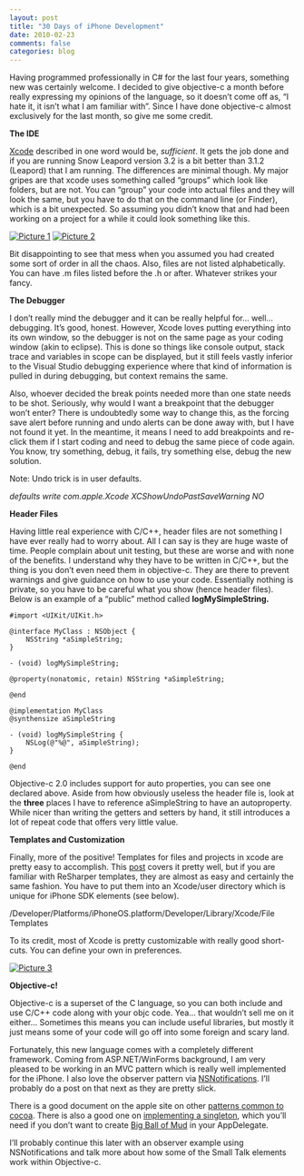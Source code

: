 ```yaml
---
layout: post
title: "30 Days of iPhone Development"
date: 2010-02-23
comments: false
categories: blog
---
```


Having programmed professionally in C# for the last four years, something new was certainly welcome. I decided to give objective-c a month before really expressing my opinions of the language, so it doesn’t come off as, “I hate it, it isn’t what I am familiar with”. Since I have done objective-c almost exclusively for the last month, so give me some credit.

**The IDE**

[Xcode](http://developer.apple.com/tools/xcode/) described in one word would be, _sufficient_. It gets the job done and if you are running Snow Leapord version 3.2 is a bit better than 3.1.2 (Leapord) that I am running. The differences are minimal though. My major gripes are that xcode uses something called “groups” which look like folders, but are not. You can “group” your code into actual files and they will look the same, but you have to do that on the command line (or Finder), which is a bit unexpected. So assuming you didn’t know that and had been working on a project for a while it could look something like this.

[![Picture 1](http://lh6.ggpht.com/_VrsVJGFhz4c/S4TCpqBDzoI/AAAAAAAABvY/5CFPqRvNMjE/Picture%201_thumb%5B10%5D.png?imgmax=800 "Picture 1")](http://lh6.ggpht.com/_VrsVJGFhz4c/S4TCpMJNpxI/AAAAAAAABvU/-qMlZuFl_-M/s1600-h/Picture%201%5B14%5D.png) [![Picture 2](http://lh4.ggpht.com/_VrsVJGFhz4c/S4TCtdda0wI/AAAAAAAABvg/J9c0y8Oca5A/Picture%202_thumb%5B6%5D.png?imgmax=800 "Picture 2")](http://lh4.ggpht.com/_VrsVJGFhz4c/S4TCrPo3vNI/AAAAAAAABvc/jUhicZg0iGM/s1600-h/Picture%202%5B10%5D.png)

Bit disappointing to see that mess when you assumed you had created some sort of order in all the chaos. Also, files are not listed alphabetically. You can have .m files listed before the .h or after. Whatever strikes your fancy.

**The Debugger**

I don’t really mind the debugger and it can be really helpful for… well… debugging. It’s good, honest. However, Xcode loves putting everything into its own window, so the debugger is not on the same page as your coding window (akin to eclipse). This is done so things like console output, stack trace and variables in scope can be displayed, but it still feels vastly inferior to the Visual Studio debugging experience where that kind of information is pulled in during debugging, but context remains the same.

Also, whoever decided the break points needed more than one state needs to be shot. Seriously, why would I want a breakpoint that the debugger won’t enter? There is undoubtedly some way to change this, as the forcing save alert before running and undo alerts can be done away with, but I have not found it yet. In the meantime, it means I need to add breakpoints and re-click them if I start coding and need to debug the same piece of code again. You know, try something, debug, it fails, try something else, debug the new solution.

Note: Undo trick is in user defaults.

_defaults write com.apple.Xcode XCShowUndoPastSaveWarning NO_

**Header Files**

Having little real experience with C/C++, header files are not something I have ever really had to worry about. All I can say is they are huge waste of time. People complain about unit testing, but these are worse and with none of the benefits. I understand why they have to be written in C/C++, but the thing is you don’t even need them in objective-c. They are there to prevent warnings and give guidance on how to use your code. Essentially nothing is private, so you have to be careful what you show (hence header files). Below is an example of a “public” method called **logMySimpleString.**

```
#import <UIKit/UIKit.h>

@interface MyClass : NSObject {
	NSString *aSimpleString;
}

- (void) logMySimpleString;

@property(nonatomic, retain) NSString *aSimpleString;

@end

@implementation MyClass
@synthensize aSimpleString

- (void) logMySimpleString {
	NSLog(@"%@", aSimpleString);
}

@end
```

Objective-c 2.0 includes support for auto properties, you can see one declared above. Aside from how obviously useless the header file is, look at the **three** places I have to reference aSimpleString to have an autoproperty. While nicer than writing the getters and setters by hand, it still introduces a lot of repeat code that offers very little value.

**Templates and Customization**

Finally, more of the positive! Templates for files and projects in xcode are pretty easy to accomplish. This [post](http://blog.highorderbit.com/2009/03/15/customizing-xcode-cocoa-touch-file-templates/) covers it pretty well, but if you are familiar with ReSharper templates, they are almost as easy and certainly the same fashion. You have to put them into an Xcode/user directory which is unique for iPhone SDK elements (see below).

/Developer/Platforms/iPhoneOS.platform/Developer/Library/Xcode/File Templates

To its credit, most of Xcode is pretty customizable with really good short-cuts. You can define your own in preferences.

[![Picture 3](http://lh4.ggpht.com/_VrsVJGFhz4c/S4TCvBAD4dI/AAAAAAAABvo/ac2dhucen-E/Picture%203_thumb%5B1%5D.png?imgmax=800 "Picture 3")](http://lh6.ggpht.com/_VrsVJGFhz4c/S4TCt7_asTI/AAAAAAAABvk/qp9RZpVZ-Ek/s1600-h/Picture%203%5B3%5D.png)

**Objective-c!**

Objective-c is a superset of the C language, so you can both include and use C/C++ code along with your objc code. Yea… that wouldn’t sell me on it either… Sometimes this means you can include useful libraries, but mostly it just means some of your code will go off into some foreign and scary land.

Fortunately, this new language comes with a completely different framework. Coming from ASP.NET/WinForms background, I am very pleased to be working in an MVC pattern which is really well implemented for the iPhone. I also love the observer pattern via [NSNotifications](http://developer.apple.com/iphone/library/documentation/Cocoa/Reference/Foundation/Classes/NSNotification_Class/Reference/Reference.html). I’ll probably do a post on that next as they are pretty slick.

There is a good document on the apple site on other [patterns common to cocoa](http://developer.apple.com/iphone/library/documentation/Cocoa/Conceptual/CocoaFundamentals/CocoaDesignPatterns/CocoaDesignPatterns.html#//apple_ref/doc/uid/TP40002974-CH6-SW6). There is also a good one on [implementing a singleton](http://developer.apple.com/mac/library/documentation/Cocoa/Conceptual/CocoaFundamentals/CocoaObjects/CocoaObjects.html#//apple_ref/doc/uid/TP40002974-CH4-SW32), which you’ll need if you don’t want to create [Big Ball of Mud](http://en.wikipedia.org/wiki/Big_ball_of_mud) in your AppDelegate.

I’ll probably continue this later with an observer example using NSNotifications and talk more about how some of the Small Talk elements work within Objective-c.

